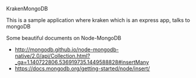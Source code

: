 KrakenMongoDB

This is a sample application where kraken which is an express app, talks to mongoDB

Some beautiful documents on Node-MongoDB

- http://mongodb.github.io/node-mongodb-native/2.0/api/Collection.html?_ga=1.140722806.536919735.1449588828#insertMany
- https://docs.mongodb.org/getting-started/node/insert/
